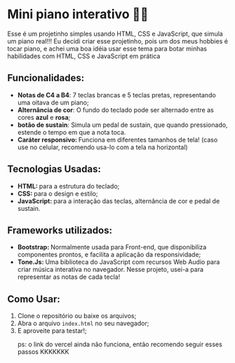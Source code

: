 <h1>Mini piano interativo 🎹🎶</h1>
    <p>Esse é um projetinho simples usando HTML, CSS e JavaScript, que simula um piano real!!! Eu decidi criar esse projetinho, pois um dos meus hobbies é tocar piano, e achei uma boa idéia usar esse tema para botar minhas habilidades com HTML, CSS e JavaScript em prática </p>

  <h2>Funcionalidades:</h2>
    <ul>
        <li><strong>Notas de C4 a B4</strong>: 7 teclas brancas e 5 teclas pretas, representando uma oitava de um piano; </li>
        <li><strong>Alternância de cor</strong>: O fundo do teclado pode ser alternado entre as cores <strong>azul</strong> e <strong>rosa</strong>;</li>
        <li><strong>botão de sustain</strong>: Simula um pedal de sustain, que quando pressionado, estende o tempo em que a nota toca. </li>
        <li><strong>Caráter responsivo: </strong> Funciona em diferentes tamanhos de tela! (caso use no celular, recomendo usa-lo com a tela na horizontal) </li>
    </ul>

  <h2>Tecnologias Usadas:</h2>
    <ul>
        <li><strong>HTML: </strong> para a estrutura do teclado;</li>
        <li><strong>CSS: </strong> para o design e estilo;</li>
        <li><strong>JavaScript: </strong> para a interação das teclas, alternância de cor e pedal de sustain.</li>
    </ul>

    
  <h2>Frameworks utilizados:</h2>
    <ul>
        <li><strong>Bootstrap: </strong> Normalmente usada para Front-end, que disponibiliza componentes prontos, e facilita a aplicação da responsividade; </li>
        <li><strong>Tone.Js: </strong> Uma biblioteca do JavaScript com recursos Web Audio para criar música interativa no navegador. Nesse projeto, usei-a para representar as notas de cada tecla! </li>
    </ul>

  
  <h2>Como Usar:</h2>
    <ol>
        <li>Clone o repositório ou baixe os arquivos;</li>
        <li>Abra o arquivo <code>index.html</code> no seu navegador;</li>
        <li>E aproveite para testar!;</li>
        <p> ps: o link do vercel ainda não funciona, então recomendo seguir esses passos KKKKKKK </p>
    </ol>

